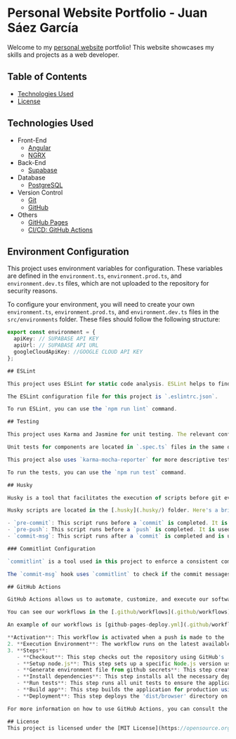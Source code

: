 # Personal Website Portfolio - Juan Sáez García

Welcome to my [personal website](https://juamber.com/home) portfolio! This website showcases my skills and projects as a web developer.

## Table of Contents
  - [Technologies Used](#technologies-used)
  - [License](#license)

## Technologies Used
  - Front-End
    - [Angular](https://angular.io/)
    - [NGRX](https://ngrx.io/)
  - Back-End
    - [Supabase](https://supabase.com/)
  - Database
    - [PostgreSQL](https://www.postgresql.org/)
  - Version Control
    - [Git](https://git-scm.com/)
    - [GitHub](https://github.com/)
  - Others
    - [GitHub Pages](https://pages.github.com/)
    - [CI/CD: GitHub Actions](https://github.com/readme/guides/sothebys-github-actions)

## Environment Configuration

This project uses environment variables for configuration. These variables are defined in the `environment.ts`, `environment.prod.ts`, and `environment.dev.ts` files, which are not uploaded to the repository for security reasons.

To configure your environment, you will need to create your own `environment.ts`, `environment.prod.ts`, and `environment.dev.ts` files in the `src/environments` folder. These files should follow the following structure:

```typescript
export const environment = {
  apiKey: // SUPABASE API KEY
  apiUrl: // SUPABASE API URL
  googleCloudApiKey: //GOOGLE CLOUD API KEY
};

## ESLint

This project uses ESLint for static code analysis. ESLint helps to find and fix problems in your TypeScript code, and also to maintain a consistent code style.

The ESLint configuration file for this project is `.eslintrc.json`.

To run ESLint, you can use the `npm run lint` command.

## Testing

This project uses Karma and Jasmine for unit testing. The relevant configuration file is [`karma.conf.js`]

Unit tests for components are located in `.spec.ts` files in the same directory as the component. For example, the tests for `AppComponent` are in [`src/app/app.component.spec.ts`](src/app/app.component.spec.ts).

This project also uses `karma-mocha-reporter` for more descriptive test reports in the console.

To run the tests, you can use the `npm run test` command.

## Husky

Husky is a tool that facilitates the execution of scripts before git events like `commit` and `push`. In this project, Husky is used to ensure code quality and prevent issues from being pushed to the repository.

Husky scripts are located in the [.husky](.husky/) folder. Here's a brief description of each one:

- `pre-commit`: This script runs before a `commit` is completed. It is used to perform tasks such as code formatting and linting error detection.
- `pre-push`: This script runs before a `push` is completed. It is used to run tests and ensure that only code that passes all tests is pushed.
- `commit-msg`: This script runs after a `commit` is completed and is used to validate the commit message using `commitlint`.

### Commitlint Configuration

`commitlint` is a tool used in this project to enforce a consistent commit message format. This helps to keep the git history clean and readable. The configuration for `commitlint` is located in the `commitlint.config.js` file.

The `commit-msg` hook uses `commitlint` to check if the commit messages meet the criteria defined in the configuration. If the commit message does not meet the criteria, the commit will be aborted.

## GitHub Actions

GitHub Actions allows us to automate, customize, and execute our software workflows directly in our repository. In this project, we use GitHub Actions for various tasks, such as running tests and deploying our code.

You can see our workflows in the [.github/workflows](.github/workflows) directory.

An example of our workflows is [github-pages-deploy.yml](.github/workflows/github-pages-deploy.yml), which is responsible for deploying our project on GitHub Pages. Here we explain how it works step by step:

**Activation**: This workflow is activated when a push is made to the 'main' branch.
2. **Execution Environment**: The workflow runs on the latest available version of Ubuntu.
3. **Steps**:
   - **Checkout**: This step checks out the repository using GitHub's 'checkout' action.
   - **Setup node.js**: This step sets up a specific Node.js version using GitHub's 'setup-node' action.
   - **Generate environment file from github secrets**: This step creates an environment file from GitHub secrets for use in the application.
   - **Install dependencies**: This step installs all the necessary dependencies for the project using `npm install`.
   - **Run tests**: This step runs all unit tests to ensure the application is working as expected using `npm test`.
   - **Build app**: This step builds the application for production using `npm run build`.
   - **Deployment**: This step deploys the 'dist/browser' directory on GitHub Pages using GitHub's 'gh-pages' action.

For more information on how to use GitHub Actions, you can consult the [official documentation](https://docs.github.com/en/actions).

## License
This project is licensed under the [MIT License](https://opensource.org/licenses/MIT). Feel free to use and modify the code as you see fit.
